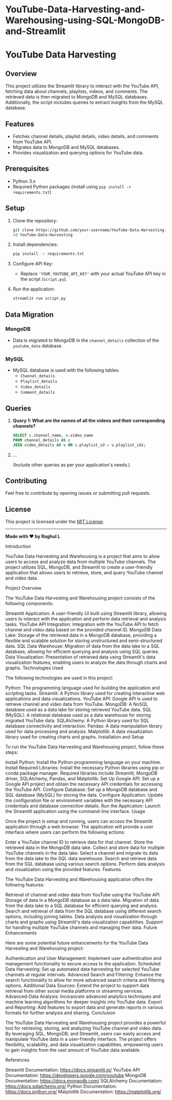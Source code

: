 # YouTube-Data-Harvesting-and-Warehousing-using-SQL-MongoDB-and-Streamlit

# YouTube Data Harvesting

## Overview

This project utilizes the Streamlit library to interact with the YouTube API, fetching data about channels, playlists, videos, and comments. The retrieved data is then migrated to MongoDB and MySQL databases. Additionally, the script includes queries to extract insights from the MySQL database.

## Features

- Fetches channel details, playlist details, video details, and comments from YouTube API.
- Migrates data to MongoDB and MySQL databases.
- Provides visualization and querying options for YouTube data.

## Prerequisites

- Python 3.x
- Required Python packages (install using `pip install -r requirements.txt`)

## Setup

1. Clone the repository:

    ```bash
    git clone https://github.com/your-username/YouTube-Data-Harvesting.git
    cd YouTube-Data-Harvesting
    ```

2. Install dependencies:

    ```bash
    pip install -r requirements.txt
    ```

3. Configure API Key:

    - Replace `'YOUR_YOUTUBE_API_KEY'` with your actual YouTube API key in the script (`script.py`).

4. Run the application:

    ```bash
    streamlit run script.py
    ```

## Data Migration

### MongoDB

- Data is migrated to MongoDB in the `channel_details` collection of the `youtube_data` database.

### MySQL

- MySQL database is used with the following tables:
    - `Channel_details`
    - `Playlist_details`
    - `Video_details`
    - `Comment_details`

## Queries

1. **Query 1: What are the names of all the videos and their corresponding channels?**

    ```sql
    SELECT c.channel_name, v.video_name
    FROM channel_details AS c
    JOIN video_details AS v ON c.playlist_id = v.playlist_ids;
    ```

2. ...

   (Include other queries as per your application's needs.)

## Contributing

Feel free to contribute by opening issues or submitting pull requests.

## License

This project is licensed under the [MIT License](LICENSE).

---

**Made with ❤️ by Raghul L**

Introduction

YouTube Data Harvesting and Warehousing is a project that aims to allow users to access and analyze data from multiple YouTube channels. The project utilizes SQL, MongoDB, and Streamlit to create a user-friendly application that allows users to retrieve, store, and query YouTube channel and video data.

Project Overview

The YouTube Data Harvesting and Warehousing project consists of the following components:

Streamlit Application: A user-friendly UI built using Streamlit library, allowing users to interact with the application and perform data retrieval and analysis tasks.
YouTube API Integration: Integration with the YouTube API to fetch channel and video data based on the provided channel ID.
MongoDB Data Lake: Storage of the retrieved data in a MongoDB database, providing a flexible and scalable solution for storing unstructured and semi-structured data.
SQL Data Warehouse: Migration of data from the data lake to a SQL database, allowing for efficient querying and analysis using SQL queries.
Data Visualization: Presentation of retrieved data using Streamlit's data visualization features, enabling users to analyze the data through charts and graphs.
Technologies Used

The following technologies are used in this project:

Python: The programming language used for building the application and scripting tasks.
Streamlit: A Python library used for creating interactive web applications and data visualizations.
YouTube API: Google API is used to retrieve channel and video data from YouTube.
MongoDB: A NoSQL database used as a data lake for storing retrieved YouTube data.
SQL (MySQL): A relational database used as a data warehouse for storing migrated YouTube data.
SQLAlchemy: A Python library used for SQL database connectivity and interaction.
Pandas: A data manipulation library used for data processing and analysis.
Matplotlib: A data visualization library used for creating charts and graphs.
Installation and Setup

To run the YouTube Data Harvesting and Warehousing project, follow these steps:

Install Python: Install the Python programming language on your machine.
Install Required Libraries: Install the necessary Python libraries using pip or conda package manager. Required libraries include Streamlit, MongoDB driver, SQLAlchemy, Pandas, and Matplotlib.
Set Up Google API: Set up a Google API project and obtain the necessary API credentials for accessing the YouTube API.
Configure Database: Set up a MongoDB database and SQL database (MySQL) for storing the data.
Configure Application: Update the configuration file or environment variables with the necessary API credentials and database connection details.
Run the Application: Launch the Streamlit application using the command-line interface.
Usage

Once the project is setup and running, users can access the Streamlit application through a web browser. The application will provide a user interface where users can perform the following actions:

Enter a YouTube channel ID to retrieve data for that channel.
Store the retrieved data in the MongoDB data lake.
Collect and store data for multiple YouTube channels in the data lake.
Select a channel and migrate its data from the data lake to the SQL data warehouse.
Search and retrieve data from the SQL database using various search options.
Perform data analysis and visualization using the provided features.
Features

The YouTube Data Harvesting and Warehousing application offers the following features:

Retrieval of channel and video data from YouTube using the YouTube API.
Storage of data in a MongoDB database as a data lake.
Migration of data from the data lake to a SQL database for efficient querying and analysis.
Search and retrieval of data from the SQL database using different search options, including joining tables.
Data analysis and visualization through charts and graphs using Streamlit's data visualization capabilities.
Support for handling multiple YouTube channels and managing their data.
Future Enhancements

Here are some potential future enhancements for the YouTube Data Harvesting and Warehousing project:

Authentication and User Management: Implement user authentication and management functionality to secure access to the application.
Scheduled Data Harvesting: Set up automated data harvesting for selected YouTube channels at regular intervals.
Advanced Search and Filtering: Enhance the search functionality to allow for more advanced search criteria and filtering options.
Additional Data Sources: Extend the project to support data retrieval from other social media platforms or streaming services.
Advanced-Data Analysis: Incorporate advanced analytics techniques and machine learning algorithms for deeper insights into YouTube data.
Export and Reporting: Add features to export data and generate reports in various formats for further analysis and sharing.
Conclusion

The YouTube Data Harvesting and Warehousing project provides a powerful tool for retrieving, storing, and analyzing YouTube channel and video data. By leveraging SQL, MongoDB, and Streamlit, users can easily access and manipulate YouTube data in a user-friendly interface. The project offers flexibility, scalability, and data visualization capabilities, empowering users to gain insights from the vast amount of YouTube data available.

References

Streamlit Documentation: https://docs.streamlit.io/
YouTube API Documentation: https://developers.google.com/youtube
MongoDB Documentation: https://docs.mongodb.com/
SQLAlchemy Documentation: https://docs.sqlalchemy.org/
Python Documentation: https://docs.python.org/
Matplotlib Documentation: https://matplotlib.org/
